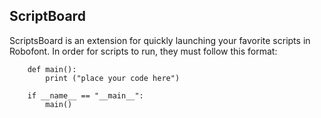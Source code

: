 ## ScriptBoard
ScriptsBoard is an extension for quickly launching your favorite scripts in Robofont. 
In order for scripts to run, they must follow this format:
```
	def main():
		print ("place your code here")

	if __name__ == "__main__":
		main()

```
